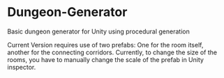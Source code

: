 # Dungeon-Generator
Basic dungeon generator for Unity using procedural generation

Current Version requires use of two prefabs:
One for the room itself, another for the connecting corridors. Currently, to change the size of the rooms, you have to manually change the scale of the prefab in Unity inspector.
